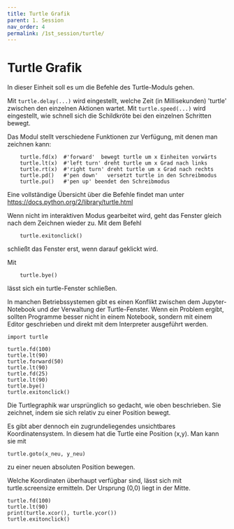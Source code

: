 ```yaml
---
title: Turtle Grafik
parent: 1. Session
nav_order: 4
permalink: /1st_session/turtle/
---
```


# Turtle Grafik

In dieser Einheit soll es um die Befehle des Turtle-Moduls gehen.

Mit `turtle.delay(...)` wird eingestellt,
welche Zeit (in Millisekunden) 'turtle' zwischen den einzelnen Aktionen wartet.
Mit `turtle.speed(...)` wird eingestellt,
wie schnell sich die Schildkröte bei den einzelnen Schritten bewegt.

Das Modul stellt verschiedene Funktionen zur Verfügung,
mit denen man zeichnen kann:

```
    turtle.fd(x)  #'forward'  bewegt turtle um x Einheiten vorwärts
    turtle.lt(x)  #'left turn' dreht turtle um x Grad nach links
    turtle.rt(x)  #'right turn' dreht turtle um x Grad nach rechts
    turtle.pd()   #'pen down'   versetzt turtle in den Schreibmodus
    turtle.pu()   #'pen up' beendet den Schreibmodus
```

Eine vollständige Übersicht über die Befehle findet man unter
https://docs.python.org/2/library/turtle.html

Wenn nicht im interaktiven Modus gearbeitet wird, geht das Fenster
gleich nach dem Zeichnen wieder zu. Mit dem Befehl

```
    turtle.exitonclick()
```

schließt das Fenster erst, wenn darauf geklickt wird.

Mit

```
    turtle.bye()
```

lässt sich ein turtle-Fenster schließen.

In manchen Betriebssystemen gibt es einen Konflikt zwischen dem Jupyter-Notebook und
der Verwaltung der Turtle-Fenster. Wenn ein Problem ergibt, sollten
Programme besser nicht in einem Notebook, sondern mit einem Editor geschrieben und direkt mit dem
Interpreter ausgeführt werden.


```
import turtle

turtle.fd(100)
turtle.lt(90)
turtle.forward(50)
turtle.lt(90)
turtle.fd(25)
turtle.lt(90)
turtle.bye()
turtle.exitonclick()

```

Die Turtlegraphik war ursprünglich so gedacht, wie oben beschrieben. Sie zeichnet, indem sie sich relativ zu einer Position bewegt.

Es gibt aber dennoch ein zugrundeliegendes unsichtbares Koordinatensystem. In diesem hat die Turtle eine Position (x,y). Man kann sie mit

    turtle.goto(x_neu, y_neu)

zu einer neuen absoluten Position bewegen.

Welche Koordinaten überhaupt verfügbar sind, lässt sich mit turtle.screensize ermitteln.
Der Ursprung (0,0) liegt in der Mitte.


```
turtle.fd(100)
turtle.lt(90)
print(turtle.xcor(), turtle.ycor())
turtle.exitonclick()

```
